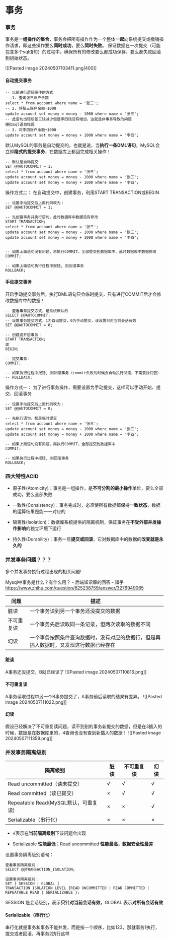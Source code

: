 # 事务
### 事务
事务是**一组操作的集合**，事务会把所有操作作为一个整体**一起**向系统提交或撤销操作请求，即这些操作要么**同时成功**，要么**同时失败**。
保证数据在一次提交（可能包含多个sql语句）的过程中，确保所有的修改要么都成功保存，要么都失败回滚到初始状态。

![[Pasted image 20240507103411.png|400]]


#### 自动提交事务
```mysql
-- 以前进行逻辑操作的方式
-- 1. 查询张三账户余额
select * from account where name = '张三';
-- 2. 将张三账户余额-1000
update account set money = money - 1000 where name = '张三';
-- 此语句出错后张三钱减少但是李四钱没有增加，这就是非事务导致的问题
模拟sql语句错误
-- 3. 将李四账户余额+1000
update account set money = money + 1000 where name = '李四';
```

默认MySQL的事务是自动提交的，也就是说，当**执行一条DML语句**，MySQL会立即**隐式的提交事务**，在数据库上都回完成相关操作！
```mysql
-- 默认是自动提交
SET @@AUTOCOMMIT = 1;
select * from account where name = '张三';  
update account set money = money - 1000 where name = '张三';  
update account set money = money + 1000 where name = '李四';  
```


操作方式二：
在自动提交中，创建事务，利用START TRANSACTION或BEGIN
```mysql
-- 设置手动提交后上面代码改为：
SET @@AUTOCOMMIT = 1;

-- 先创建事务并执行语句，此时数据库中数据没有修改
START TRANSACTION; 
select * from account where name = '张三';
update account set money = money - 1000 where name = '张三';
update account set money = money + 1000 where name = '李四';


-- 如果上面语句没有问题，再执行COMMIT，全部提交到数据库中，此时数据库中数据修改
COMMIT;

-- 如果上面语句执行过程中报错, 则回滚事务
ROLLBACK;
```


#### 手动提交事务

开启手动提交事务后，执行DML语句只会临时提交，只有进行COMMIT后才会修改数据库中的数据！

```MySQL
-- 查看事务提交方式，是系统默认的
SELECT @@AUTOCOMMIT;
-- 设置事务提交方式，1为自动提交，0为手动提交，该设置只对当前会话有效
SET @@AUTOCOMMIT = 0;

-- 创建或开启事务：
START TRANSACTION;
或
BEGIN;

-- 提交事务：
COMMIT;

-- 如果执行过程中报错, 则回滚事务（commit失败的时候会自动执行回滚，不需要我们管） 
-- ROLLBACK;
```

操作方式一：
为了进行事务操作，需要设置为手动提交，这样可以手动开始、提交、回滚事务
```mysql
-- 设置手动提交后上面代码改为：
SET @@AUTOCOMMIT = 0;

-- 先执行语句，都是临时提交
select * from account where name = '张三';
update account set money = money - 1000 where name = '张三';
update account set money = money + 1000 where name = '李四';

-- 如果上面语句没有问题，再执行COMMIT，全部提交到数据库中
COMMIT;

-- 如果执行过程中报错, 则回滚事务
ROLLBACK;
```



### 四大特性ACID
- 原子性(Atomicity)：事务是一组操作，是**不可分割的最小操作**单位，要么全部成功，要么全部失败

- 一致性(Consistency)：事务完成时，必须使所有数据都保持**一致状态**，数据的运算结果是能一一对应的

- 隔离性(Isolation)：数据库系统提供的隔离机制，保证事务在**不受外部并发操作影响**的独立环境下运行

- 持久性(Durability)：事务一旦**提交或回滚**，它对数据库中的数据的**改变就是永久的**


### 并发事务问题？？？
多个并发事务执行过程出现的相关问题!

Mysql中事务是什么？有什么用？ - 后端知识章的回答 - 知乎
https://www.zhihu.com/question/625238759/answer/3276949065

| 问题  | 描述  |
| ------------ | ------------ |
| 脏读  | 一个事务读到另一个事务还没提交的数据  |
| 不可重复读  | 一个事务先后读取同一条记录，但两次读取的数据不同  |
| 幻读  | 一个事务按照条件查询数据时，没有对应的数据行，但是再插入数据时，又发现这行数据已经存在  |

#### 赃读
A事务还没提交，B就已经读了
![[Pasted image 20240507110816.png]]

#### 不可重复读
A事务读取过程中另一个B事务提交了，A事务前后读取的结果有差异。
![[Pasted image 20240507111022.png]]

#### 幻读
假设已经解决了不可重复读问题，读不到别的事务新提交的数据，但是在3插入的时候，数据是在数据库里的，4查询也没有查到新插入的数据！
![[Pasted image 20240507111359.png]]



### 并发事务隔离级别

| 隔离级别                          | 脏读  | 不可重复读 | 幻读  |
| ----------------------------- | --- | ----- | --- |
| Read uncommitted（读未提交）        | √   | √     | √   |
| Read committed（读已提交）          | ×   | √     | √   |
| Repeatable Read(MySQL默认，可重复读) | ×   | ×     | √   |
| Serializable（串行化）             | ×   | ×     | ×   |
- √表示在**当前隔离级别**下该问题会出现

- Serializable **性能最低**；Read uncommitted **性能最高，数据安全性最差**

设置事务隔离级别语句：

```MySQL
查看事务隔离级别：  
SELECT @@TRANSACTION_ISOLATION; 

设置事务隔离级别：  
SET [ SESSION | GLOBAL ] 
TRANSACTION ISOLATION LEVEL {READ UNCOMMITTED | READ COMMITTED | REPEATABLE READ | SERIALIZABLE };  
```

SESSION 是会话级别，表示**只针对当前会话有效**，GLOBAL 表示**对所有会话有效**  

#### Serializable（串行化）
串行化就是事务和事务不能并发，而是按一个顺序，比如123，那就事务1执行，提交或者回滚，再事务2执行这样





